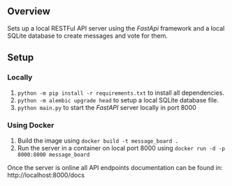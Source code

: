 ## Overview

Sets up a local RESTFul API server using the *FastApi* framework and a
local SQLite database to create messages and vote for them.

## Setup
### Locally
1. `python -m pip install -r requirements.txt` to install all dependencies.
2. `python -m alembic upgrade head` to setup a local SQLite database file.
3. `python main.py` to start the *FastAPI* server locally in port 8000

### Using Docker
1. Build the image using `docker build -t message_board .`
2. Run the server in a container on local port 8000 using `docker run -d -p 8000:8000 message_board`


Once the server is online all API endpoints documentation can be found in:
http://localhost:8000/docs